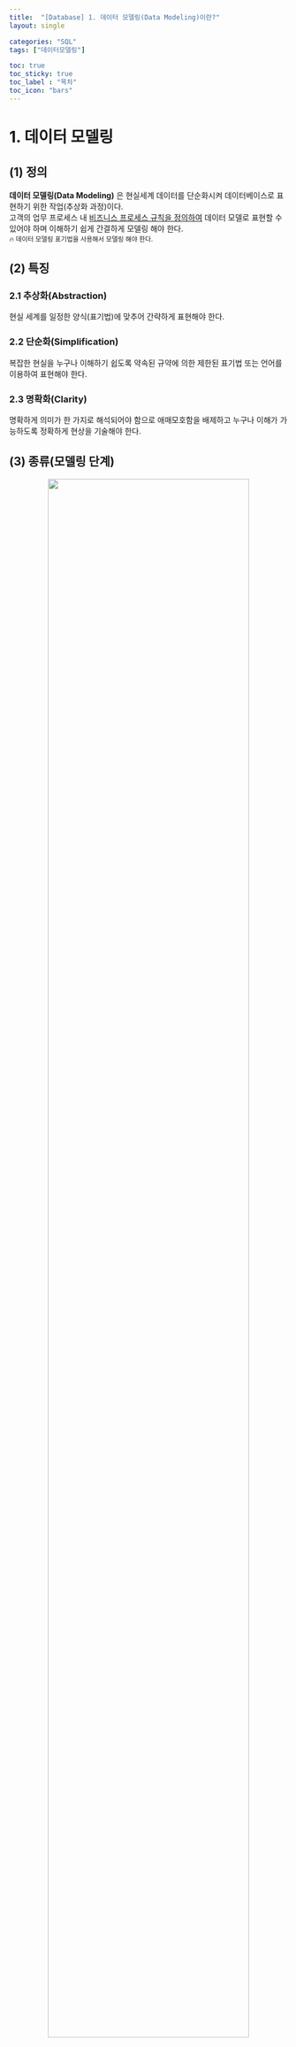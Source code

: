 ```yaml
---
title:  "[Database] 1. 데이터 모델링(Data Modeling)이란?"
layout: single

categories: "SQL"
tags: ["데이터모델링"]

toc: true
toc_sticky: true
toc_label : "목차"
toc_icon: "bars"
---
```


# 1. 데이터 모델링

## (1) 정의
**데이터 모델링(Data Modeling)** 은 현실세계 데이터를 단순화시켜 데이터베이스로 표현하기 위한 작업(추상화 과정)이다.<br>
고객의 업무 프로세스 내 <u>비즈니스 프로세스 규칙을 정의하여</u> 데이터 모델로 표현할 수 있어야 하며 이해하기 쉽게 간결하게 모델링 해야 한다.<br>
<small>🔥 데이터 모델링 표기법을 사용해서 모델링 해야 한다.</small>

## (2) 특징
### 2.1 추상화(Abstraction)
현실 세계를 일정한 양식(표기법)에 맞추어 간략하게 표현해야 한다.

### 2.2 단순화(Simplification)
복잡한 현실을 누구나 이해하기 쉽도록 약속된 규약에 의한 제한된 표기법 또는 언어를 이용하여 표현해야 한다.

### 2.3 명확화(Clarity)
명확하게 의미가 한 가지로 해석되어야 함으로 애매모호함을 배제하고 누구나 이해가 가능하도록 정확하게 현상을 기술해야 한다.

## (3) 종류(모델링 단계)

<div style="text-align : center;">
<img src="https://wikidocs.net/images/page/1208/db_model.png" width="85%">
</div>
<center><small>이미지 출처: https://wikidocs.net/1208</small></center>

<br>

<table>
  <tr>
    <td>구분</td>
    <td>단계</td>
    <td>설명</td>
  </tr>
  <tr>
    <td rowspan="2">아키텍처 관점</td>
    <td>개념적 설계</td>
    <td>
      <ul>
        <li>DB에 저장 데이터를 모형으로 표현</li>
        <li>핵심 엔터티 추출, 전체 데이터 골격</li>
        <li>ERD 작성</li>
      </ul>
    </td>
  </tr>
  <tr>
    <td>논리적 설계</td>
    <td>
      <ul>
        <li>엔터티와 속성 관계 구조 설계</li>
        <li>스키마, 식별자 설계, 정규화 수행</li>
      </ul>
    </td>  
  </tr>
  <tr>
    <td rowspan="2">구체화 관점</td>
    <td>물리적 설계</td>
    <td>
      <ul>
        <li>데이터 베이스 스키마 물리 설계</li>
        <li>사용할 DBMS, 데이터 타입, 크기 선정</li>
        <li>데이터 사용량 분석, 비(반) 정규화</li>
      </ul>
    </td>  
  </tr>
  <tr>
    <td>구현</td>
    <td>
      <ul>
        <li>DBMS Software 설치 및 환경 구성</li>
        <li>DB 및 테이블 생성, 환경 구성</li>
      </ul>
    </td>  
  </tr>
</table>

<small>📍표 출처: http://blog.skby.net/데이터-모델링-data-modeling/</small>

### 3.1 개념적 데이터 모델링
추상화 수준이 높고 업무중심적이고 포괄적인 수준의 모델링 진행한다. 전사적 데이터 모델링이라고도 불리며 <span class="red_underline">EA 수립</span> 시 많이 이용한다. 핵심 엔터티를 도출하고 ERD를 작성한다.<br>
<small>🔑 keywords : 업무 중심적, 포괄적, 추상화 수준이 높음</small>

**EA(Enterprise Architecture)** 는 조직의 프로세스 및 정보 시스템 및 부서의 구조와 기능을 포괄적이고 정확한 방법으로 기술하는 방법이고, 이것을 통해 조직이 전략적 목표에 따라 행동하도록 방향을 제시하는 것이다.(출처: 위키백과)

### 3.2 논리적 데이터 모델링
시스템으로 구축하고자 하는 업무에 대해 Key, 속성, 관계 등을 정확하게 표현하는 단계이다. 특정 데이터베이스 모델에 종속 된다. 데이터 정규화가 이루어지며 재사용성이 높은 특징을 가진다.<br>
<small>🔑 keywords : 재사용성이 높음</small>

**정규화** : 논리적 데이터 모델 상세화 과정에서의 대표적인 활동으로 일관성 확보, 중복 제거로 속성들이 가장 적절한 엔터티에 배치되도록 한다. 정규화의 목적은 신뢰성 있는 데이터 구조를 얻기 위함이다.

### 3.3 물리적 데이터 모델링
실제로 데이터베이스에 이식할 수 있도록 성능, 저장 등 물리적인 성격을 고려한 설계 단계이다. 가장 구체적인 데이터 모델링 단계이며 추상화 수준이 가장 낮은 단계이다.<br>
<small>🔑 keywords : 데이터베이스 이식, 성능과 저장 등의 물리적인 성격을 고려</small>

## (4) 유의사항
### 4.1 중복(Duplication)
데이터 모델은 같은 데이터를 사용하는 사람, 시간, 그리고 장소를 파악하는데 도움을 줌으로써 데이터베이스가 여러 장소에 같은 정보를 저장하는 잘못을 하지 않도록 한다.

<span class="red_underline">여러 장소의 데이터베이스에 같은 정보를 저장하지 않도록 중복성을 최소화 해야한다.</span>

### 4.2 비유연성(Inflexibility)
데이터 모델을 어떻게 설계했느냐에 따라 사소한 업무변화에도 데이터 모델이 수시로 변경됨으로써 유지보수의 어려움을 가중시킬 수 있다. 데이터의 정의를 데이터의 사용 프로세스와 분리함으로써 데이터 모델링은 데이터 혹은 프로세스의 작은 변화가 애플리케이션과 데이터베이스에 중대한 변화를 일으킬 수 있는 가능성을 줄인다.

<span class="red_underline">데이터의 정의를 데이터의 사용 프로세스와 분리하여 유연성을 높여야 한다.</span>

### 4.3 비일관성(Inconsistency)
데이터의 중복이 없더라도 비일관성은 발생할 수 있는데, 예를 들면 신용 상태에 대한 갱신 없이 고객의 납부 이력 정보를 갱신하는 경우이다. 개발자가 서로 연관된 다른 데이터와 모순된다는 고려 없이 일련의 데이터를 수정할 수 있기 때문에 이와 같은 문제가 발생할 수 있다. 데이터 모델링을 할 때 데이터와 데이터 간의 상호 연관 관계에 대해 명확하게 정의한다면 이러한 위험을 사전에 예방하는데 도움을 줄 수 있다. 사용자가 처리하는 프로세스 혹은 이와 관련된 프로그램과 테이블의 연계성을 높이는 것은 데이터 모델이 업무 변경에 대해 취약하게 만드는 단점에 해당한다.

<span class="red_underline">데이터간의 상호 연관관계를 명확하게 정의하여 일관성 있게 데이터가 유지되도록 해야 한다.</span>

<br>

# 2. Reference
- 도서: SQL 자격검정 실전 문제 (저자: 한국데이터산업진흥원)
- [IBM, 데이터 모델링이란?](https://www.ibm.com/kr-ko/topics/data-modeling)
- [wikidocs, SQL 전문가 되어보기](https://wikidocs.net/1208)
- [wikidocs, SQLD 합격 2주 완성 교재](https://wikidocs.net/170598)
- [위키백과 우리 모두의 백과사전, 엔터프라이즈 아키텍처](https://ko.wikipedia.org/wiki/%EC%97%94%ED%84%B0%ED%94%84%EB%9D%BC%EC%9D%B4%EC%A6%88_%EC%95%84%ED%82%A4%ED%85%8D%EC%B2%98)
- [블로그: 도리의 디지털라이프 - 컴퓨터시스템과 정보기술 프로젝트, 데이터 모델링 (Data Modeling)](http://blog.skby.net/%EB%8D%B0%EC%9D%B4%ED%84%B0-%EB%AA%A8%EB%8D%B8%EB%A7%81-data-modeling/)

👩🏻‍💻개인 공부 기록용 블로그입니다
<br>오류나 틀린 부분이 있을 경우 댓글 혹은 메일로 따끔하게 지적해주시면 감사하겠습니다.
{: .notice}